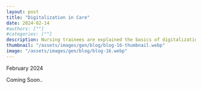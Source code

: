 ```yaml
---
layout: post
title: "Digitalization in Care"
date: 2024-02-14
#authors: [""]
#categories: [""]
description: Nursing trainees are explained the basics of digitalization, how it will affect their workplace in the future and how they can use innovation to shape their own workplace.
thumbnail: "/assets/images/gen/blog/blog-16-thumbnail.webp"
image: "/assets/images/gen/blog/blog-16.webp"
---
```

February 2024

Coming Soon..
